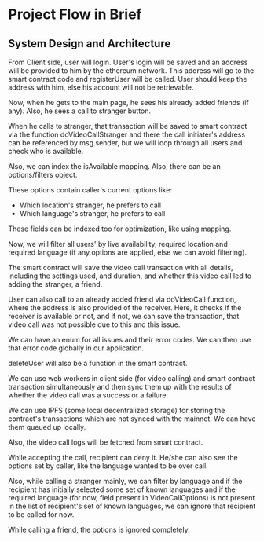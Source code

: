 # Project Flow in Brief

## System Design and Architecture

From Client side, user will login. User's login will be saved and an address will be provided to him by the ethereum network. This address will go to the smart contract code and registerUser will be called. User should keep the address with him, else his account will not be retrievable.

Now, when he gets to the main page, he sees his already added friends (if any). 
Also, he sees a call to stranger button. 

When he calls to stranger, that transaction will be saved to smart contract via the function doVideoCallStranger and there the call initiater's address can be referenced by msg.sender, but we will loop through all users and check who is available.

Also, we can index the isAvailable mapping.
Also, there can be an options/filters object.

These options contain caller's current options like:
* Which location's stranger, he prefers to call
* Which language's stranger, he prefers to call

These fields can be indexed too for optimization, like using mapping.

Now, we will filter all users' by live availability, required location and required language (if any options are applied, else we can avoid filtering).

The smart contract will save the video call transaction with all details, including the settings used, and duration, and whether this video call led to adding the stranger, a friend.

User can also call to an already added friend via doVideoCall function, where the address is also provided of the receiver. Here, it checks if the receiver is available or not, and if not, we can save the transaction, that video call was not possible due to this and this issue.

We can have an enum for all issues and their error codes. We can then use that error code globally in our application. 

deleteUser will also be a function in the smart contract.

We can use web workers in client side (for video calling) and smart contract transaction simultaneously and then sync them up with the results of whether the video call was a success or a failure.

We can use IPFS (some local decentralized storage) for storing the contract's transactions which are not synced with the mainnet. We can have them queued up locally.

Also, the video call logs will be fetched from smart contract. 

While accepting the call, recipient can deny it. He/she can also see the options set by caller, like the language wanted to be over call. 

Also, while calling a stranger mainly, we can filter by language and if the recipient has initially selected some set of known languages and if the required language (for now, field present in VideoCallOptions) is not present in the list of recipient's set of known languages, we can ignore that recipient to be called for now.

While calling a friend, the options is ignored completely.
